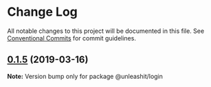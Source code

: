 # Change Log

All notable changes to this project will be documented in this file.
See [Conventional Commits](https://conventionalcommits.org) for commit guidelines.

## [0.1.5](https://github.com/unleashit/npm-library/compare/@unleashit/login@0.1.4...@unleashit/login@0.1.5) (2019-03-16)

**Note:** Version bump only for package @unleashit/login
